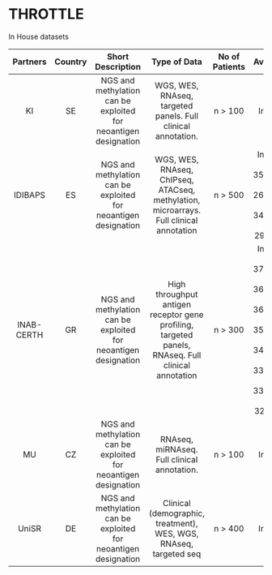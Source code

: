 # THROTTLE

In House datasets

| Partners       | Country | Short Description | Type of Data   | No of Patients | Availability   |
|      :---:     |  :---:  |      :---:       |      :---:     |      :---:     |      :---:     |
|KI              | SE | NGS and methylation can be exploited for neoantigen designation    | WGS, WES, RNAseq, targeted panels. Full clinical annotation. | n > 100 | In House |
|IDIBAPS| ES | NGS and methylation can be exploited for neoantigen designation    | WGS, WES, RNAseq, ChIPseq, ATACseq, methylation, microarrays. Full clinical annotation | n > 500 | In House, PMID: 35927489, PMID: 26200345, PMID: 34079956, PMID: 29785028 |
|INAB-CERTH| GR | NGS and methylation can be exploited for neoantigen designation    | High throughput antigen receptor gene profiling, targeted panels, RNAseq. Full clinical annotation | n > 300 | In House, PMID: 37007084, PMID: 36816924, PMID: 36566271, PMID: 35235952, PMID: 34251413, PMID: 33054095, PMID: 33036024, PMID: 32616500 |
|MU| CZ | NGS and methylation can be exploited for neoantigen designation    | RNAseq, miRNAseq. Full clinical annotation. | n > 100 | In House |
|UniSR| DE | NGS and methylation can be exploited for neoantigen designation | Clinical (demographic, treatment), WES, WGS, RNAseq, targeted seq | n > 400 | In House | 
